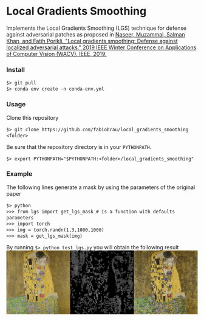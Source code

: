 # Local Gradients Smoothing
Implements the Local Gradients Smoothing (LGS) technique for defense against adversarial patches as proposed in 
[Naseer, Muzammal, Salman Khan, and Fatih Porikli. "Local gradients smoothing: Defense against localized adversarial attacks." 2019 IEEE Winter Conference on Applications of Computer Vision (WACV). IEEE, 2019.
](https://ieeexplore.ieee.org/iel7/8642793/8658235/08658401.pdf)

### Install 
```
$> git pull 
$> conda env create -n conda-env.yml 
```

### Usage

Clone this repository
```
$> git clone https://github.com/fabiobrau/local_gradients_smoothing <folder>
```
Be sure that the repository directory is in your `PYTHONPATH`.
```angular2html
$> export PYTHONPATH="$PYTHONPATH:<folder>/local_gradients_smoothing"
```
### Example
The following lines generate a mask by using the parameters of the original paper
```angular2html
$> python
>>> from lgs import get_lgs_mask # Is a function with defaults parameters
>>> import torch
>>> img = torch.randn(1,3,1000,1000)
>>> mask = get_lgs_mask(img)
```
By running ```$> python test_lgs.py``` you will obtain the following result
![](example_result.jpg)